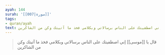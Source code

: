 ```yaml
---
ayah: 144
surah: '[[007|سورة]]'
tags:
- quran/ayah
text: قال يا موسى إني اصطفيتك على الناس برسالاتي وبكلامي فخذ ما آتيتك وكن من الشاكرين
---
```

> قال يا [[موسى]] إني اصطفيتك على الناس برسالاتي وبكلامي فخذ ما آتيتك وكن من الشاكرين
